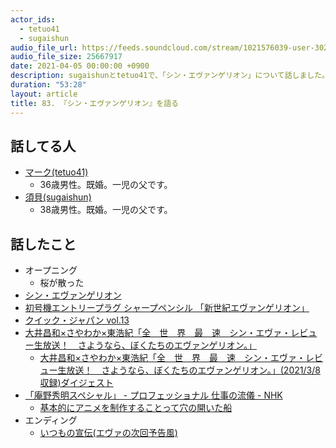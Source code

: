 ```yaml
---
actor_ids:
  - tetuo41
  - sugaishun
audio_file_url: https://feeds.soundcloud.com/stream/1021576039-user-302747142-yarukinai-83-2021-04-05.mp3
audio_file_size: 25667917
date: 2021-04-05 00:00:00 +0900
description: sugaishunとtetuo41で、「シン・エヴァンゲリオン」について話しました。
duration: "53:28"
layout: article
title: 83. 『シン・エヴァンゲリオン』を語る
---
```


## 話してる人
- [マーク(tetuo41)](https://twitter.com/tetuo41)
  - 36歳男性。既婚。一児の父です。
- [須貝(sugaishun)](https://twitter.com/sugaishun)
  - 38歳男性。既婚。一児の父です。

## 話したこと
- オープニング
  - 桜が散った
- [シン・エヴァンゲリオン](https://www.evangelion.co.jp/final.html)
- [初号機エントリープラグ シャープペンシル 「新世紀エヴァンゲリオン」](https://www.suruga-ya.jp/kaitori_detail/994701696)
- [クイック・ジャパン vol.13](http://www.ohtabooks.com/qj100/archives/013/)
- [大井昌和×さやわか×東浩紀「全　世　界　最　速　シン・エヴァ・レビュー生放送！　さようなら、ぼくたちのエヴァンゲリオン。」](https://shirasu.io/t/genron/c/genron/p/20210308e)
  - [大井昌和×さやわか×東浩紀「全　世　界　最　速　シン・エヴァ・レビュー生放送！　さようなら、ぼくたちのエヴァンゲリオン。」(2021/3/8収録)ダイジェスト](https://youtu.be/cvBz_DEh3Ng)
- [「庵野秀明スペシャル」 - プロフェッショナル 仕事の流儀 - NHK](https://www.nhk.jp/p/professional/ts/8X88ZVMGV5/episode/te/YV62MRRW35/)
  - [基本的にアニメを制作することって穴の開いた船](https://meikore.net/%E5%BA%B5%E9%87%8E%E7%A7%80%E6%98%8E/%E5%9F%BA%E6%9C%AC%E7%9A%84%E3%81%AB%E3%82%A2%E3%83%8B%E3%83%A1%E3%82%92%E5%88%B6%E4%BD%9C%E3%81%99%E3%82%8B%E3%81%93%E3%81%A8%E3%81%A3%E3%81%A6%E7%A9%B4%E3%81%AE%E9%96%8B%E3%81%84%E3%81%9F%E8%88%B9/amp)
- エンディング
  - [いつもの宣伝(エヴァの次回予告風)](https://note.com/tetuo41/circle)
